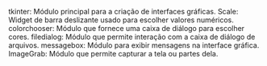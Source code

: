 tkinter: Módulo principal para a criação de interfaces gráficas.
Scale: Widget de barra deslizante usado para escolher valores numéricos.
colorchooser: Módulo que fornece uma caixa de diálogo para escolher cores.
filedialog: Módulo que permite interação com a caixa de diálogo de arquivos.
messagebox: Módulo para exibir mensagens na interface gráfica.
ImageGrab: Módulo que permite capturar a tela ou partes dela.
